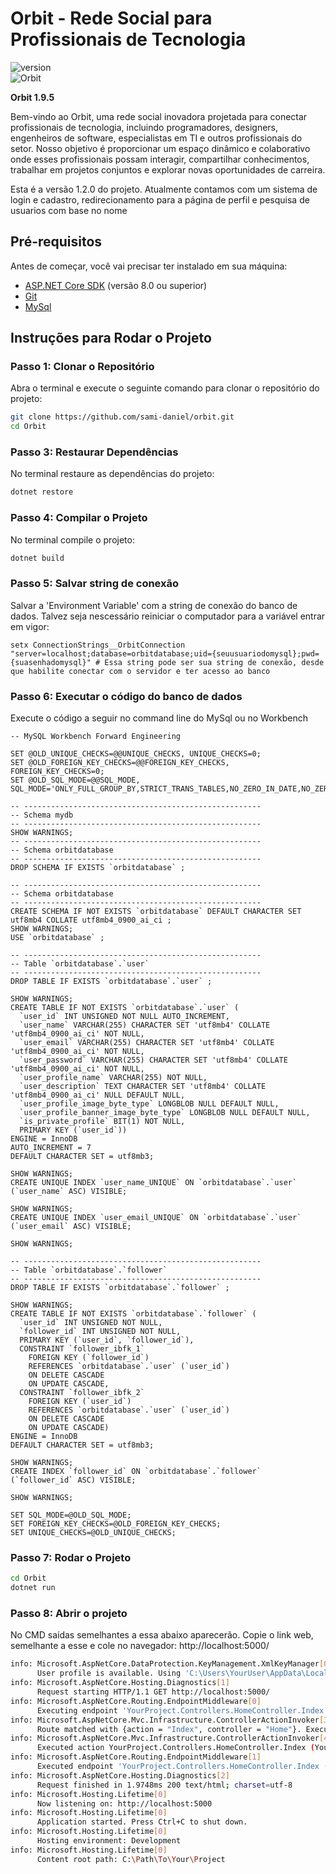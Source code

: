 # Orbit - Rede Social para Profissionais de Tecnologia
![version](https://img.shields.io/badge/version-1.2.0-black.svg) <br>
![Orbit](https://img.shields.io/badge/Orbit-black.svg)

**Orbit 1.9.5**

Bem-vindo ao Orbit, uma rede social inovadora projetada para conectar profissionais de tecnologia, incluindo programadores, designers, engenheiros de software, especialistas em TI e outros profissionais do setor. Nosso objetivo é proporcionar um espaço dinâmico e colaborativo onde esses profissionais possam interagir, compartilhar conhecimentos, trabalhar em projetos conjuntos e explorar novas oportunidades de carreira.

Esta é a versão 1.2.0 do projeto. Atualmente contamos com um sistema de login e cadastro, redirecionamento para a página de perfil e pesquisa de usuarios com base no nome

## Pré-requisitos

Antes de começar, você vai precisar ter instalado em sua máquina:

- [ASP.NET Core SDK](https://dotnet.microsoft.com/download) (versão 8.0 ou superior)
- [Git](https://git-scm.com/downloads)
- [MySql](https://dev.mysql.com/downloads/mysql/)

## Instruções para Rodar o Projeto 

### Passo 1: Clonar o Repositório

Abra o terminal e execute o seguinte comando para clonar o repositório do projeto:

``` sh
git clone https://github.com/sami-daniel/orbit.git
cd Orbit
```

### Passo 3: Restaurar Dependências 
No terminal restaure as dependências do projeto:
``` sh
dotnet restore
```

### Passo 4: Compilar o Projeto
No terminal compile o projeto:
``` sh
dotnet build
```
### Passo 5: Salvar string de conexão
Salvar a 'Environment Variable' com a string de conexão do banco de dados. 
Talvez seja nescessário reiniciar o computador para a variável entrar em vigor: 
``` PowerSheel
setx ConnectionStrings__OrbitConnection "server=localhost;database=orbitdatabase;uid={seuusuariodomysql};pwd={suasenhadomysql}" # Essa string pode ser sua string de conexão, desde que habilite conectar com o servidor e ter acesso ao banco
```

### Passo 6: Executar o código do banco de dados
Execute o código a seguir no command line do MySql ou no Workbench
``` MySqlCmd
-- MySQL Workbench Forward Engineering

SET @OLD_UNIQUE_CHECKS=@@UNIQUE_CHECKS, UNIQUE_CHECKS=0;
SET @OLD_FOREIGN_KEY_CHECKS=@@FOREIGN_KEY_CHECKS, FOREIGN_KEY_CHECKS=0;
SET @OLD_SQL_MODE=@@SQL_MODE, SQL_MODE='ONLY_FULL_GROUP_BY,STRICT_TRANS_TABLES,NO_ZERO_IN_DATE,NO_ZERO_DATE,ERROR_FOR_DIVISION_BY_ZERO,NO_ENGINE_SUBSTITUTION';

-- -----------------------------------------------------
-- Schema mydb
-- -----------------------------------------------------
SHOW WARNINGS;
-- -----------------------------------------------------
-- Schema orbitdatabase
-- -----------------------------------------------------
DROP SCHEMA IF EXISTS `orbitdatabase` ;

-- -----------------------------------------------------
-- Schema orbitdatabase
-- -----------------------------------------------------
CREATE SCHEMA IF NOT EXISTS `orbitdatabase` DEFAULT CHARACTER SET utf8mb4 COLLATE utf8mb4_0900_ai_ci ;
SHOW WARNINGS;
USE `orbitdatabase` ;

-- -----------------------------------------------------
-- Table `orbitdatabase`.`user`
-- -----------------------------------------------------
DROP TABLE IF EXISTS `orbitdatabase`.`user` ;

SHOW WARNINGS;
CREATE TABLE IF NOT EXISTS `orbitdatabase`.`user` (
  `user_id` INT UNSIGNED NOT NULL AUTO_INCREMENT,
  `user_name` VARCHAR(255) CHARACTER SET 'utf8mb4' COLLATE 'utf8mb4_0900_ai_ci' NOT NULL,
  `user_email` VARCHAR(255) CHARACTER SET 'utf8mb4' COLLATE 'utf8mb4_0900_ai_ci' NOT NULL,
  `user_password` VARCHAR(255) CHARACTER SET 'utf8mb4' COLLATE 'utf8mb4_0900_ai_ci' NOT NULL,
  `user_profile_name` VARCHAR(255) NOT NULL,
  `user_description` TEXT CHARACTER SET 'utf8mb4' COLLATE 'utf8mb4_0900_ai_ci' NULL DEFAULT NULL,
  `user_profile_image_byte_type` LONGBLOB NULL DEFAULT NULL,
  `user_profile_banner_image_byte_type` LONGBLOB NULL DEFAULT NULL,
  `is_private_profile` BIT(1) NOT NULL,
  PRIMARY KEY (`user_id`))
ENGINE = InnoDB
AUTO_INCREMENT = 7
DEFAULT CHARACTER SET = utf8mb3;

SHOW WARNINGS;
CREATE UNIQUE INDEX `user_name_UNIQUE` ON `orbitdatabase`.`user` (`user_name` ASC) VISIBLE;

SHOW WARNINGS;
CREATE UNIQUE INDEX `user_email_UNIQUE` ON `orbitdatabase`.`user` (`user_email` ASC) VISIBLE;

SHOW WARNINGS;

-- -----------------------------------------------------
-- Table `orbitdatabase`.`follower`
-- -----------------------------------------------------
DROP TABLE IF EXISTS `orbitdatabase`.`follower` ;

SHOW WARNINGS;
CREATE TABLE IF NOT EXISTS `orbitdatabase`.`follower` (
  `user_id` INT UNSIGNED NOT NULL,
  `follower_id` INT UNSIGNED NOT NULL,
  PRIMARY KEY (`user_id`, `follower_id`),
  CONSTRAINT `follower_ibfk_1`
    FOREIGN KEY (`follower_id`)
    REFERENCES `orbitdatabase`.`user` (`user_id`)
    ON DELETE CASCADE
    ON UPDATE CASCADE,
  CONSTRAINT `follower_ibfk_2`
    FOREIGN KEY (`user_id`)
    REFERENCES `orbitdatabase`.`user` (`user_id`)
    ON DELETE CASCADE
    ON UPDATE CASCADE)
ENGINE = InnoDB
DEFAULT CHARACTER SET = utf8mb3;

SHOW WARNINGS;
CREATE INDEX `follower_id` ON `orbitdatabase`.`follower` (`follower_id` ASC) VISIBLE;

SHOW WARNINGS;

SET SQL_MODE=@OLD_SQL_MODE;
SET FOREIGN_KEY_CHECKS=@OLD_FOREIGN_KEY_CHECKS;
SET UNIQUE_CHECKS=@OLD_UNIQUE_CHECKS;
```

### Passo 7: Rodar o Projeto
``` sh
cd Orbit
dotnet run
```
### Passo 8: Abrir o projeto
No CMD saídas semelhantes a essa abaixo aparecerão. Copie o link web, semelhante a
esse e cole no navegador:
http://localhost:5000/ 
``` sh
info: Microsoft.AspNetCore.DataProtection.KeyManagement.XmlKeyManager[0]
      User profile is available. Using 'C:\Users\YourUser\AppData\Local\ASP.NET\DataProtection-Keys' as key repository and Windows DPAPI to encrypt keys at rest.
info: Microsoft.AspNetCore.Hosting.Diagnostics[1]
      Request starting HTTP/1.1 GET http://localhost:5000/
info: Microsoft.AspNetCore.Routing.EndpointMiddleware[0]
      Executing endpoint 'YourProject.Controllers.HomeController.Index (YourProject)'
info: Microsoft.AspNetCore.Mvc.Infrastructure.ControllerActionInvoker[3]
      Route matched with {action = "Index", controller = "Home"}. Executing controller action with signature Microsoft.AspNetCore.Mvc.IActionResult Index() on controller YourProject.Controllers.HomeController (YourProject).
info: Microsoft.AspNetCore.Mvc.Infrastructure.ControllerActionInvoker[4]
      Executed action YourProject.Controllers.HomeController.Index (YourProject) in 0.5894ms
info: Microsoft.AspNetCore.Routing.EndpointMiddleware[1]
      Executed endpoint 'YourProject.Controllers.HomeController.Index (YourProject)'
info: Microsoft.AspNetCore.Hosting.Diagnostics[2]
      Request finished in 1.9748ms 200 text/html; charset=utf-8
info: Microsoft.Hosting.Lifetime[0]
      Now listening on: http://localhost:5000
info: Microsoft.Hosting.Lifetime[0]
      Application started. Press Ctrl+C to shut down.
info: Microsoft.Hosting.Lifetime[0]
      Hosting environment: Development
info: Microsoft.Hosting.Lifetime[0]
      Content root path: C:\Path\To\Your\Project
```

